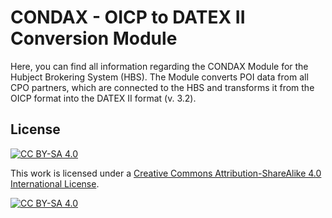 # CONDAX - OICP to DATEX II Conversion Module

Here, you can find all information regarding the CONDAX Module for the Hubject Brokering System (HBS). The Module converts POI data from all CPO partners, which are connected to the HBS and transforms it from the OICP format into the DATEX II format (v. 3.2).

## License
[![CC BY-SA 4.0][cc-by-sa-shield]][cc-by-sa]

This work is licensed under a [Creative Commons Attribution-ShareAlike 4.0
International License][cc-by-sa].

[![CC BY-SA 4.0][cc-by-sa-image]][cc-by-sa]

[cc-by-sa]: http://creativecommons.org/licenses/by-sa/4.0/
[cc-by-sa-image]: https://licensebuttons.net/l/by-sa/4.0/88x31.png
[cc-by-sa-shield]: https://img.shields.io/badge/License-CC%20BY--SA%204.0-lightgrey.svg